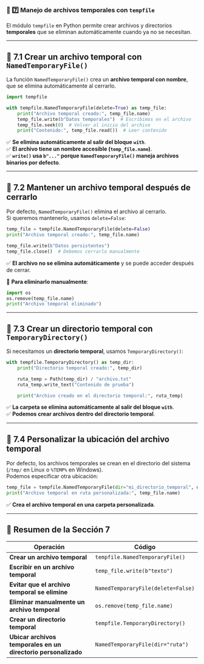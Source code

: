 ### **📌 7️⃣ Manejo de archivos temporales con `tempfile`**  
El módulo `tempfile` en Python permite crear archivos y directorios **temporales** que se eliminan automáticamente cuando ya no se necesitan.

---

## **🔹 7.1 Crear un archivo temporal con `NamedTemporaryFile()`**  
La función `NamedTemporaryFile()` crea un **archivo temporal con nombre**, que se elimina automáticamente al cerrarlo.

```python
import tempfile

with tempfile.NamedTemporaryFile(delete=True) as temp_file:
    print("Archivo temporal creado:", temp_file.name)
    temp_file.write(b"Datos temporales")  # Escribimos en el archivo
    temp_file.seek(0)  # Volver al inicio del archivo
    print("Contenido:", temp_file.read())  # Leer contenido
```
✅ **Se elimina automáticamente al salir del bloque `with`**.  
✅ **El archivo tiene un nombre accesible (`temp_file.name`)**.  
✅ **`write()` usa `b"..."` porque `NamedTemporaryFile()` maneja archivos binarios por defecto**.

---

## **🔹 7.2 Mantener un archivo temporal después de cerrarlo**
Por defecto, `NamedTemporaryFile()` elimina el archivo al cerrarlo.  
Si queremos mantenerlo, usamos `delete=False`:

```python
temp_file = tempfile.NamedTemporaryFile(delete=False)
print("Archivo temporal creado:", temp_file.name)

temp_file.write(b"Datos persistentes")
temp_file.close()  # Debemos cerrarlo manualmente
```
✅ **El archivo no se elimina automáticamente** y se puede acceder después de cerrar.

📌 **Para eliminarlo manualmente**:
```python
import os
os.remove(temp_file.name)
print("Archivo temporal eliminado")
```

---

## **🔹 7.3 Crear un directorio temporal con `TemporaryDirectory()`**  
Si necesitamos un **directorio temporal**, usamos `TemporaryDirectory()`:

```python
with tempfile.TemporaryDirectory() as temp_dir:
    print("Directorio temporal creado:", temp_dir)

    ruta_temp = Path(temp_dir) / "archivo.txt"
    ruta_temp.write_text("Contenido de prueba")

    print("Archivo creado en el directorio temporal:", ruta_temp)
```
✅ **La carpeta se elimina automáticamente al salir del bloque `with`**.  
✅ **Podemos crear archivos dentro del directorio temporal**.

---

## **🔹 7.4 Personalizar la ubicación del archivo temporal**
Por defecto, los archivos temporales se crean en el directorio del sistema (`/tmp/` en Linux o `%TEMP%` en Windows).  
Podemos especificar otra ubicación:

```python
temp_file = tempfile.NamedTemporaryFile(dir="mi_directorio_temporal", delete=False)
print("Archivo temporal en ruta personalizada:", temp_file.name)
```
✅ **Crea el archivo temporal en una carpeta personalizada**.

---

## **📌 Resumen de la Sección 7**
| **Operación** | **Código** |
|--------------|------------|
| **Crear un archivo temporal** | `tempfile.NamedTemporaryFile()` |
| **Escribir en un archivo temporal** | `temp_file.write(b"texto")` |
| **Evitar que el archivo temporal se elimine** | `NamedTemporaryFile(delete=False)` |
| **Eliminar manualmente un archivo temporal** | `os.remove(temp_file.name)` |
| **Crear un directorio temporal** | `tempfile.TemporaryDirectory()` |
| **Ubicar archivos temporales en un directorio personalizado** | `NamedTemporaryFile(dir="ruta")` |

